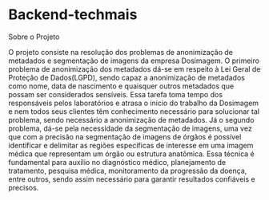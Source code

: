 # Backend-techmais
Sobre o Projeto

O projeto consiste na resolução dos problemas de anonimização de metadados e segmentação de imagens da empresa Dosimagem. O primeiro problema de anonimização dos metadados dá-se em respeito à Lei Geral de Proteção de Dados(LGPD), sendo capaz a anonimização de metadados como nome, data de nascimento e quaisquer outros metadados que possam ser considerados sensíveis. Essa tarefa toma tempo dos responsáveis pelos laboratórios e atrasa o inicio do trabalho da Dosimagem e nem todos seus clientes têm conhecimento necessário para solucionar tal problema, sendo necessário a anonimização de metadados. 
Já o segundo problema, dá-se pela necessidade da segmentação de imagens, uma vez que com a precisão na segmentação de imagens de órgãos é possível identificar e delimitar as regiões específicas de interesse em uma imagem médica que representam um órgão ou estrutura anatômica. Essa técnica é fundamental para auxílio no diagnóstico médico, planejamento de tratamento, pesquisa médica, monitoramento da progressão da doença, entre outros, sendo assim necessário para garantir resultados confiáveis e precisos.
